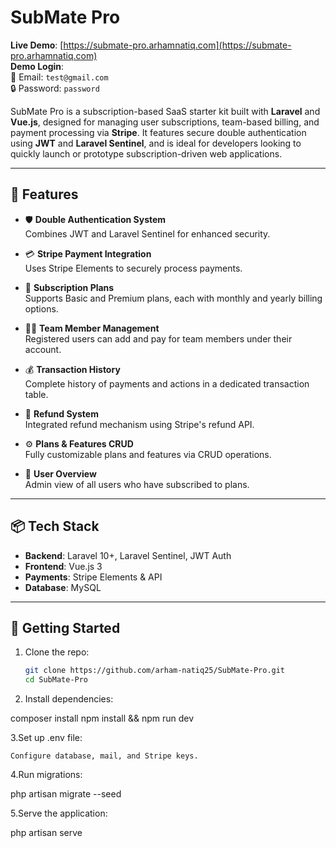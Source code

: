 # SubMate Pro

**Live Demo**: [https://submate-pro.arhamnatiq.com](https://submate-pro.arhamnatiq.com)  
**Demo Login**:  
📧 Email: `test@gmail.com`  
🔒 Password: `password`

SubMate Pro is a subscription-based SaaS starter kit built with **Laravel** and **Vue.js**, designed for managing user subscriptions, team-based billing, and payment processing via **Stripe**. It features secure double authentication using **JWT** and **Laravel Sentinel**, and is ideal for developers looking to quickly launch or prototype subscription-driven web applications.

---

## 🔧 Features

- 🛡️ **Double Authentication System**  
  Combines JWT and Laravel Sentinel for enhanced security.

- 💳 **Stripe Payment Integration**  
  Uses Stripe Elements to securely process payments.

- 📅 **Subscription Plans**  
  Supports Basic and Premium plans, each with monthly and yearly billing options.

- 🧑‍💼 **Team Member Management**  
  Registered users can add and pay for team members under their account.

- 💰 **Transaction History**  
  Complete history of payments and actions in a dedicated transaction table.

- 🔁 **Refund System**  
  Integrated refund mechanism using Stripe's refund API.

- ⚙️ **Plans & Features CRUD**  
  Fully customizable plans and features via CRUD operations.

- 👥 **User Overview**  
  Admin view of all users who have subscribed to plans.

---

## 📦 Tech Stack

- **Backend**: Laravel 10+, Laravel Sentinel, JWT Auth
- **Frontend**: Vue.js 3
- **Payments**: Stripe Elements & API
- **Database**: MySQL

---

## 🚀 Getting Started

1. Clone the repo:
   ```bash
   git clone https://github.com/arham-natiq25/SubMate-Pro.git
   cd SubMate-Pro
2. Install dependencies:

composer install
npm install && npm run dev

3.Set up .env file:

    Configure database, mail, and Stripe keys.

4.Run migrations:

php artisan migrate --seed

5.Serve the application:

php artisan serve
